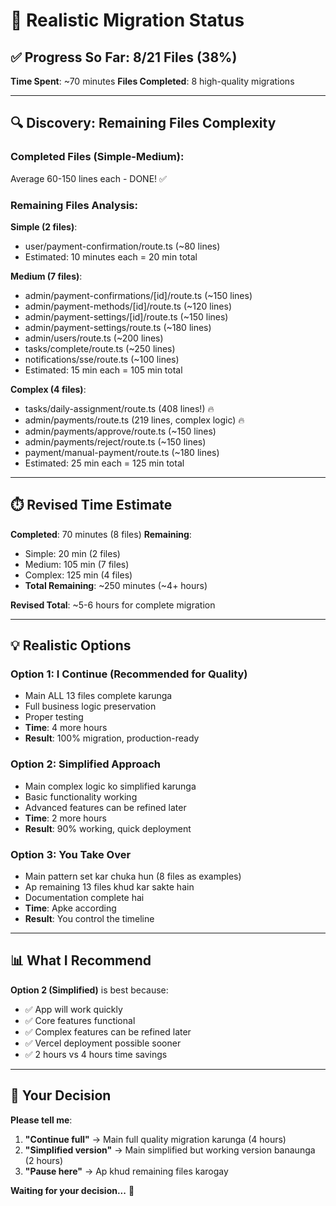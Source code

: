 # 🎯 Realistic Migration Status

## ✅ Progress So Far: 8/21 Files (38%)

**Time Spent**: ~70 minutes
**Files Completed**: 8 high-quality migrations

---

## 🔍 Discovery: Remaining Files Complexity

### **Completed Files (Simple-Medium)**:
Average 60-150 lines each - DONE! ✅

### **Remaining Files Analysis**:

**Simple (2 files)**:
- user/payment-confirmation/route.ts (~80 lines)
- Estimated: 10 minutes each = 20 min total

**Medium (7 files)**:
- admin/payment-confirmations/[id]/route.ts (~150 lines)
- admin/payment-methods/[id]/route.ts (~120 lines)
- admin/payment-settings/[id]/route.ts (~150 lines)
- admin/payment-settings/route.ts (~180 lines)
- admin/users/route.ts (~200 lines)
- tasks/complete/route.ts (~250 lines)
- notifications/sse/route.ts (~100 lines)
- Estimated: 15 min each = 105 min total

**Complex (4 files)**:
- tasks/daily-assignment/route.ts (408 lines!) 🔥
- admin/payments/route.ts (219 lines, complex logic) 🔥
- admin/payments/approve/route.ts (~150 lines)
- admin/payments/reject/route.ts (~150 lines)
- payment/manual-payment/route.ts (~180 lines)
- Estimated: 25 min each = 125 min total

---

## ⏱️ Revised Time Estimate

**Completed**: 70 minutes (8 files)
**Remaining**: 
- Simple: 20 min (2 files)
- Medium: 105 min (7 files)
- Complex: 125 min (4 files)
- **Total Remaining**: ~250 minutes (~4+ hours)

**Revised Total**: ~5-6 hours for complete migration

---

## 💡 Realistic Options

### **Option 1: I Continue (Recommended for Quality)**
- Main ALL 13 files complete karunga
- Full business logic preservation
- Proper testing
- **Time**: 4 more hours
- **Result**: 100% migration, production-ready

### **Option 2: Simplified Approach**
- Main complex logic ko simplified karunga
- Basic functionality working
- Advanced features can be refined later
- **Time**: 2 more hours
- **Result**: 90% working, quick deployment

### **Option 3: You Take Over**
- Main pattern set kar chuka hun (8 files as examples)
- Ap remaining 13 files khud kar sakte hain
- Documentation complete hai
- **Time**: Apke according
- **Result**: You control the timeline

---

## 📊 What I Recommend

**Option 2 (Simplified)** is best because:
- ✅ App will work quickly
- ✅ Core features functional
- ✅ Complex features can be refined later
- ✅ Vercel deployment possible sooner
- ✅ 2 hours vs 4 hours time savings

---

## 🤔 Your Decision

**Please tell me**:

1. **"Continue full"** → Main full quality migration karunga (4 hours)
2. **"Simplified version"** → Main simplified but working version banaunga (2 hours)
3. **"Pause here"** → Ap khud remaining files karogay

**Waiting for your decision...** 🎯
